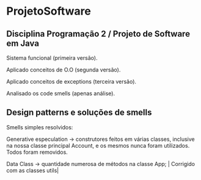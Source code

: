 # ProjetoSoftware

## Disciplina Programação 2 / Projeto de Software em Java

Sistema funcional (primeira versão).

Aplicado conceitos de O.O (segunda versão).

Aplicado conceitos de exceptions (terceira versão).

Analisado os code smells (apenas análise).

## Design patterns e soluções de smells

Smells simples resolvidos:

Generative especulation -> construtores feitos em várias classes, inclusive na nossa classe principal Account, e os mesmos nunca foram utilizados. Todos foram removidos.

Data Class -> quantidade numerosa de métodos na classe App; | Corrigido com as classes utils|

